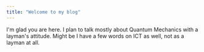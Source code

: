 ```yaml
---
title: "Welcome to my blog"
---
```


I'm glad you are here. I plan to talk mostly about Quantum Mechanics with a layman's attitude.
Might be I have a few words on ICT as well, not as a layman at all.
